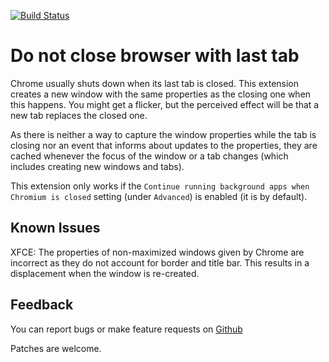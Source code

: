 [![Build Status](https://travis-ci.org/sblask/webextension-do-not-close-browser-with-last-tab.svg?branch=master)](https://travis-ci.org/sblask/webextension-do-not-close-browser-with-last-tab)

Do not close browser with last tab
==================================

Chrome usually shuts down when its last tab is closed. This extension creates a
new window with the same properties as the closing one when this happens. You
might get a flicker, but the perceived effect will be that a new tab replaces
the closed one.

As there is neither a way to capture the window properties while the tab is
closing nor an event that informs about updates to the properties, they are
cached whenever the focus of the window or a tab changes (which includes
creating new windows and tabs).

This extension only works if the `Continue running background apps when
Chromium is closed` setting (under `Advanced`) is enabled (it is by default).

Known Issues
------------

XFCE: The properties of non-maximized windows given by Chrome are incorrect as
they do not account for border and title bar. This results in a displacement
when the window is re-created.

Feedback
--------

You can report bugs or make feature requests on
[Github](https://github.com/sblask/webextension-do-not-close-browser-with-last-tab)

Patches are welcome.
